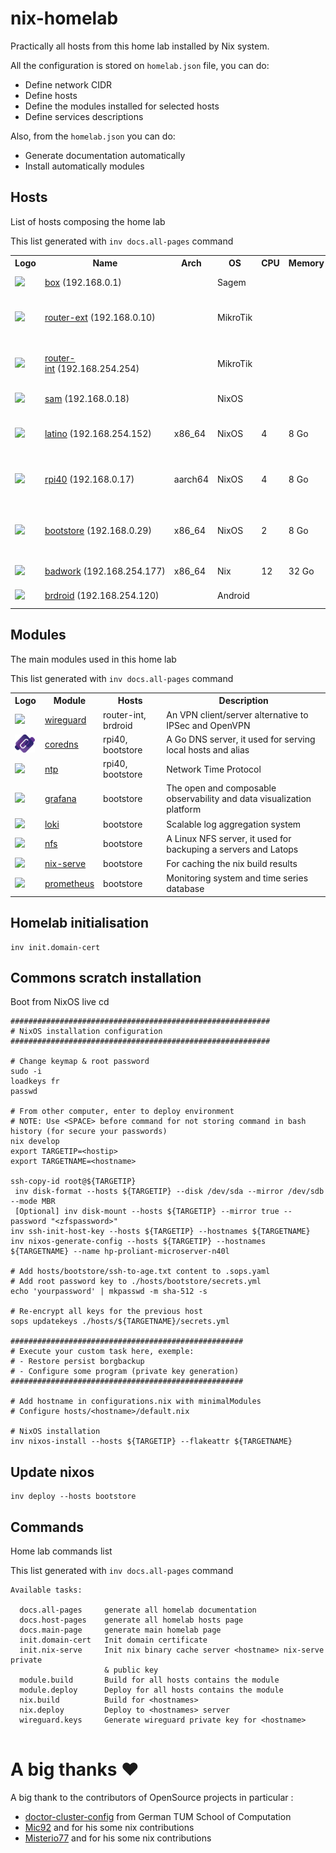 # nix-homelab

Practically all hosts from this home lab installed by Nix system. 

All the configuration is stored on `homelab.json`  file, you can do:
- Define network CIDR
- Define hosts
- Define the modules installed for selected hosts
- Define services descriptions

Also, from the `homelab.json` you can do:
- Generate documentation automatically
- Install automatically modules

## Hosts

List of hosts composing the home lab

This list generated with `inv docs.all-pages` command

[comment]: (>>HOSTS)

<table>
    <tr>
        <th>Logo</th>
        <th>Name</th>
        <th>Arch</th>
        <th>OS</th>
        <th>CPU</th>
        <th>Memory</th>
        <th>Disk</th>
        <th>Description</th>
    </tr><tr>
        <td><a href="./docs/hosts/box.md"><img width="32" src="https://logos-marques.com/wp-content/uploads/2022/03/SFR-Logo-1994.png"></a></td>
        <td><a href="./docs/hosts/box.md">box</a>&nbsp;(192.168.0.1)</td>
        <td></td>
        <td>Sagem</td>
        <td></td>
        <td></td>
        <td></td>
        <td>SFR internet box</td>
    </tr><tr>
        <td><a href="./docs/hosts/router-ext.md"><img width="32" src="https://cdn.shopify.com/s/files/1/0653/8759/3953/files/512.png?v=1657867177&width=32"></a></td>
        <td><a href="./docs/hosts/router-ext.md">router-ext</a>&nbsp;(192.168.0.10)</td>
        <td></td>
        <td>MikroTik</td>
        <td></td>
        <td></td>
        <td></td>
        <td>External home mikrotik router</td>
    </tr><tr>
        <td><a href="./docs/hosts/router-int.md"><img width="32" src="https://cdn.shopify.com/s/files/1/0653/8759/3953/files/512.png?v=1657867177&width=32"></a></td>
        <td><a href="./docs/hosts/router-int.md">router-int</a>&nbsp;(192.168.254.254)</td>
        <td></td>
        <td>MikroTik</td>
        <td></td>
        <td></td>
        <td></td>
        <td>Internal home mikrotik router</td>
    </tr><tr>
        <td><a href="./docs/hosts/sam.md"><img width="32" src="https://upload.wikimedia.org/wikipedia/commons/thumb/a/ab/Xfce_logo-footprint.svg/32px-Xfce_logo-footprint.svg.png"></a></td>
        <td><a href="./docs/hosts/sam.md">sam</a>&nbsp;(192.168.0.18)</td>
        <td></td>
        <td>NixOS</td>
        <td></td>
        <td></td>
        <td></td>
        <td>Samsung N110 Latop</td>
    </tr><tr>
        <td><a href="./docs/hosts/latino.md"><img width="32" src="https://styles.redditmedia.com/t5_6sciw0/styles/communityIcon_h3cvittvupi91.png"></a></td>
        <td><a href="./docs/hosts/latino.md">latino</a>&nbsp;(192.168.254.152)</td>
        <td>x86_64</td>
        <td>NixOS</td>
        <td>4</td>
        <td>8 Go</td>
        <td>465.76 GiB</td>
        <td>Dell Latitude E5540 Latop</td>
    </tr><tr>
        <td><a href="./docs/hosts/rpi40.md"><img width="32" src="https://upload.wikimedia.org/wikipedia/fr/thumb/3/3b/Raspberry_Pi_logo.svg/32px-Raspberry_Pi_logo.svg.png"></a></td>
        <td><a href="./docs/hosts/rpi40.md">rpi40</a>&nbsp;(192.168.0.17)</td>
        <td>aarch64</td>
        <td>NixOS</td>
        <td>4</td>
        <td>8 Go</td>
        <td>495.48 GiB</td>
        <td>The Raspberry PI 4 storage server</td>
    </tr><tr>
        <td><a href="./docs/hosts/bootstore.md"><img width="32" src="https://simpleicons.org/icons/databricks.svg"></a></td>
        <td><a href="./docs/hosts/bootstore.md">bootstore</a>&nbsp;(192.168.0.29)</td>
        <td>x86_64</td>
        <td>NixOS</td>
        <td>2</td>
        <td>8 Go</td>
        <td>3.64 TiB</td>
        <td>HP Proliant Microserver N40L storage server</td>
    </tr><tr>
        <td><a href="./docs/hosts/badwork.md"><img width="32" src="https://upload.wikimedia.org/wikipedia/commons/thumb/3/3e/IBM_ThinkPad_logo_askew_badge.svg/32px-IBM_ThinkPad_logo_askew_badge.svg.png"></a></td>
        <td><a href="./docs/hosts/badwork.md">badwork</a>&nbsp;(192.168.254.177)</td>
        <td>x86_64</td>
        <td>Nix</td>
        <td>12</td>
        <td>32 Go</td>
        <td>953.87 GiB</td>
        <td>A work thinkpad</td>
    </tr><tr>
        <td><a href="./docs/hosts/brdroid.md"><img width="32" src="https://cdn-icons-png.flaticon.com/512/38/38002.png"></a></td>
        <td><a href="./docs/hosts/brdroid.md">brdroid</a>&nbsp;(192.168.254.120)</td>
        <td></td>
        <td>Android</td>
        <td></td>
        <td></td>
        <td></td>
        <td>Bruno's phone</td>
    </tr></table>

[comment]: (<<HOSTS)


## Modules

The main modules used in this home lab

This list generated with `inv docs.all-pages` command

[comment]: (>>MODULES)

<table>
    <tr>
        <th>Logo</th>
        <th>Module</th>
        <th>Hosts</th>
        <th>Description</th>
    </tr><tr>
        <td><a href="./docs/wireguard.md"><img width="32" src="https://cdn.icon-icons.com/icons2/2699/PNG/512/wireguard_logo_icon_168760.png"></a></td>
        <td><a href="./docs/wireguard.md">wireguard</a></td>
        <td>router-int, brdroid</td>
        <td>An VPN client/server alternative to IPSec and OpenVPN</td>
        <tr>
        <td><a href="./docs/coredns.md"><img width="32" src="https://raw.githubusercontent.com/coredns/logo/master/Icon/CoreDNS_Colour_Icon.png"></a></td>
        <td><a href="./docs/coredns.md">coredns</a></td>
        <td>rpi40, bootstore</td>
        <td>A Go DNS server, it used for serving local hosts and alias</td>
        <tr>
        <td><a href="./docs/ntp.md"><img width="32" src="https://freesvg.org/img/ftntp-client.png"></a></td>
        <td><a href="./docs/ntp.md">ntp</a></td>
        <td>rpi40, bootstore</td>
        <td>Network Time Protocol</td>
        <tr>
        <td><a href="./docs/grafana.md"><img width="32" src="https://patch.pulseway.com/Images/features/patch/3pp-logos/Grafana.png"></a></td>
        <td><a href="./docs/grafana.md">grafana</a></td>
        <td>bootstore</td>
        <td>The open and composable observability and data visualization platform</td>
        <tr>
        <td><a href="./docs/loki.md"><img width="32" src="https://grafana.com/static/img/logos/logo-loki.svg"></a></td>
        <td><a href="./docs/loki.md">loki</a></td>
        <td>bootstore</td>
        <td>Scalable log aggregation system</td>
        <tr>
        <td><a href="./docs/nfs.md"><img width="32" src="https://logo-marque.com/wp-content/uploads/2021/09/Need-For-Speed-Logo-2019-2020.jpg"></a></td>
        <td><a href="./docs/nfs.md">nfs</a></td>
        <td>bootstore</td>
        <td>A Linux NFS server, it used for backuping a servers and Latops</td>
        <tr>
        <td><a href="./docs/nix-serve.md"><img width="32" src="https://camo.githubusercontent.com/33a99d1ffcc8b23014fd5f6dd6bfad0f8923d44d61bdd2aad05f010ed8d14cb4/68747470733a2f2f6e69786f732e6f72672f6c6f676f2f6e69786f732d6c6f676f2d6f6e6c792d68697265732e706e67"></a></td>
        <td><a href="./docs/nix-serve.md">nix-serve</a></td>
        <td>bootstore</td>
        <td>For caching the nix build results</td>
        <tr>
        <td><a href="./docs/prometheus.md"><img width="32" src="https://upload.wikimedia.org/wikipedia/commons/thumb/3/38/Prometheus_software_logo.svg/2066px-Prometheus_software_logo.svg.png"></a></td>
        <td><a href="./docs/prometheus.md">prometheus</a></td>
        <td>bootstore</td>
        <td>Monitoring system and time series database</td>
        </table>

[comment]: (<<MODULES)

## Homelab initialisation
```
inv init.domain-cert
```

## Commons scratch installation

Boot from NixOS live cd

```
##########################################################
# NixOS installation configuration
##########################################################

# Change keymap & root password
sudo -i
loadkeys fr
passwd 

# From other computer, enter to deploy environment
# NOTE: Use <SPACE> before command for not storing command in bash history (for secure your passwords)
nix develop
export TARGETIP=<hostip>
export TARGETNAME=<hostname>

ssh-copy-id root@${TARGETIP}
 inv disk-format --hosts ${TARGETIP} --disk /dev/sda --mirror /dev/sdb --mode MBR
 [Optional] inv disk-mount --hosts ${TARGETIP} --mirror true --password "<zfspassword>"
inv ssh-init-host-key --hosts ${TARGETIP} --hostnames ${TARGETNAME}
inv nixos-generate-config --hosts ${TARGETIP} --hostnames ${TARGETNAME} --name hp-proliant-microserver-n40l

# Add hosts/bootstore/ssh-to-age.txt content to .sops.yaml
# Add root password key to ./hosts/bootstore/secrets.yml 
echo 'yourpassword' | mkpasswd -m sha-512 -s

# Re-encrypt all keys for the previous host
sops updatekeys ./hosts/${TARGETNAME}/secrets.yml

####################################################
# Execute your custom task here, exemple:
# - Restore persist borgbackup
# - Configure some program (private key generation)
####################################################

# Add hostname in configurations.nix with minimalModules
# Configure hosts/<hostname>/default.nix

# NixOS installation
inv nixos-install --hosts ${TARGETIP} --flakeattr ${TARGETNAME}
```

## Update nixos

```
inv deploy --hosts bootstore
```


## Commands

Home lab commands list

This list generated with `inv docs.all-pages` command

[comment]: (>>COMMANDS)

```
Available tasks:

  docs.all-pages     generate all homelab documentation
  docs.host-pages    generate all homelab hosts page
  docs.main-page     generate main homelab page
  init.domain-cert   Init domain certificate
  init.nix-serve     Init nix binary cache server <hostname> nix-serve private
                     & public key
  module.build       Build for all hosts contains the module
  module.deploy      Deploy for all hosts contains the module
  nix.build          Build for <hostnames>
  nix.deploy         Deploy to <hostnames> server
  wireguard.keys     Generate wireguard private key for <hostname>


```


[comment]: (<<COMMANDS)


# A big thanks ❤️

A big thank to the contributors of OpenSource projects in particular :
- [doctor-cluster-config](https://github.com/TUM-DSE/doctor-cluster-config) from German TUM School of Computation
- [Mic92](https://github.com/Mic92/dotfiles) and for his some nix contributions
- [Misterio77](https://github.com/Misterio77/nix-config) and for his some nix contributions